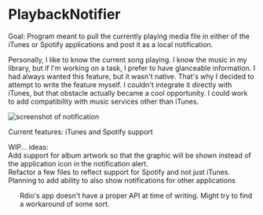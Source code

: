 PlaybackNotifier
================

Goal: Program meant to pull the currently playing media file in either of the iTunes or Spotify applications and post it as a local notification.

Personally, I like to know the current song playing. I know the music in my library, but if I'm working on a task, I prefer to have glanceable information. I had always wanted this feature, but it wasn't native. That's why I decided to attempt to write the feature myself. I couldn't integrate it directly with iTunes, but that obstacle actually became a cool opportunity. I could work to add compatibility with music services other than iTunes.

![screenshot of notification](http://i.imgur.com/NZwbE.png)

Current features:
iTunes and Spotify support

WIP... ideas:<br>
Add support for album artwork so that the graphic will be shown instead of the application icon in the notification alert.<br>
Refactor a few files to reflect support for Spotify and not just iTunes.<br>
Planning to add ability to also show notifications for other applications<br>
    <ol>Rdio's app doesn't have a proper API at time of writing. Might try to find a workaround of some sort.</ol>

